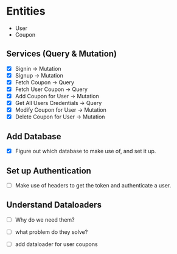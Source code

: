 # Entities

* User
* Coupon

## Services (Query & Mutation)

- [x] Signin -> Mutation
- [x] Signup -> Mutation
- [x] Fetch Coupon -> Query
- [x] Fetch User Coupon -> Query
- [x] Add Coupon for User -> Mutation
- [x] Get All Users Credentials -> Query
- [x] Modify Coupon for User -> Mutation
- [x] Delete Coupon for User -> Mutation

## Add Database

- [x] Figure out which database to make use of, and set it up.

## Set up Authentication

- [ ] Make use of headers to get the token  and authenticate a user.

## Understand Dataloaders

- [ ] Why do we need them?
- [ ] what problem do they solve?

- [ ] add dataloader for user coupons
